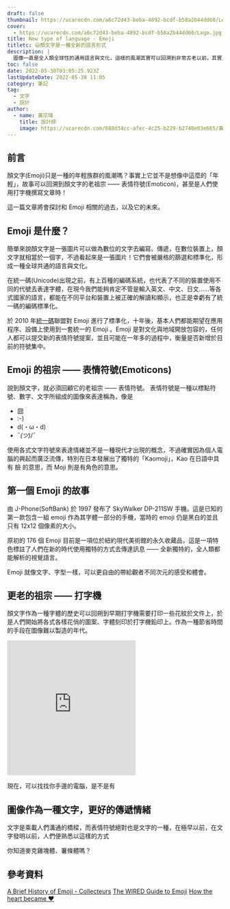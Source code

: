 ```yaml
---
draft: false
thumbnail: https://ucarecdn.com/a6c72d43-beba-4892-bcdf-b58a2b44dd60/Logo.jpg
cover:
  - https://ucarecdn.com/a6c72d43-beba-4892-bcdf-b58a2b44dd60/Logo.jpg
title: New type of language - Emoji
titletc: 😃顏文字是一種全新的語言形式
description: |
  圖像一直是全人類全球性的通用語言與文化，這樣的風潮其實可以回溯到非常古老以前，其實人們依舊還是視覺動物，擅長使用圖像去溝通。
toc: false
date: 2022-05-30T03:05:25.923Z
lastUpdateDate: 2022-05-30 11:05
category: 筆記
tag:
  - 文字
  - 設計
author:
  - name: 黃宗瑋
    title: 設計師
    image: https://ucarecdn.com/688d34cc-afec-4c25-b229-b2740e03e665/黃宗瑋-頭像.jpg
---
```

## 前言
顏文字(Emoji)只是一種的年輕族群的風潮嗎？事實上它並不是想像中這麼的「年輕」，故事可以回溯到顏文字的老祖宗 —— 表情符號(Emoticon)，甚至是人們使用打字機撰寫文章時！

這一篇文章將會探討和 Emoji 相關的過去，以及它的未來。


## Emoji 是什麼？
簡單來說顏文字是一張圖片可以做為數位的文字去編寫、傳遞，在數位裝置上，顏文字就相當於一個字，不過看起來是一張圖片！它們會被嚴格的篩選和標準化，形成一種全球共通的語言與文化。

在統一碼(Unicode)出現之前，有上百種的編碼系統，也代表了不同的裝置使用不同的代號去表達字體，在現今我們能夠肯定不管是輸入英文、中文、日文……等各式國家的語言，都能在不同平台和裝置上被正確的解讀和顯示，也正是幸虧有了統一碼的編碼標準化。

於 2010 年[統一碼](https://zh.m.wikipedia.org/zh-tw/Unicode)聯盟對 Emoji 進行了標準化，十年後，基本人們都能期望在應用程序、設備上使用到一套統一的 Emoji 。Emoji 是對文化與地域開放包容的，任何人都可以提交新的表情符號提案，並且可能在一年多的過程中，衡量是否新增於目前的符號集中。

## Emoji 的祖宗 —— 表情符號(Emoticons)
說到顏文字，就必須回顧它的老祖宗 —— 表情符號。
表情符號是一種以標點符號、數字、文字所組成的圖像來表達稱為，像是

* 囧
* :-)
* d(・ω・d)
* ¯_(ツ)_/¯ 

使用各式文字符號來表達情緒並不是一種現代才出現的概念，不過確實因為個人電腦的興起而廣泛流傳，特別在日本發展出了獨特的「Kaomoji」，Kao 在日語中具有 臉 的意思，而 Moji 則是有角色的意思。

## 第一個 Emoji 的故事
由 J-Phone(SoftBank) 於 1997 發布了 SkyWalker DP-211SW 手機。這是已知的第一款包含一組 emoji 作為其字體一部分的手機，當時的 emoji 仍是黑白的並且只有 12x12 個像素的大小。

原初的 176 個 Emoji 目前是一項位於紐約現代美術館的永久收藏品，這是一項特色標註了人們在新的時代使用獨特的方式去傳達訊息 —— 全新獨特的，全人類都能解析的視覺語言。

Emoji 就像文字、字型一樣，可以更自由的帶給觀者不同次元的感受和體會。

## 更老的祖宗 —— 打字機

顏文字作為一種字體的歷史可以回朔到早期打字機需要打印一些花紋於文件上，於是人們開始將各式各樣花俏的圖案、字體刻印於打字機鉛印上。作為一種節省時間的手段在圖像難以製造的年代。

<iframe height="315" src="https://www.youtube.com/embed/JdKV1L1DJHc" title="YouTube video player" frameborder="0" allow="accelerometer; autoplay; clipboard-write; encrypted-media; gyroscope; picture-in-picture" allowfullscreen></iframe>

現在，可以找找你手邊的電腦，是不是有

## 圖像作為一種文字，更好的傳遞情緒
文字是乘載人們溝通的橋樑，而表情符號絕對也是文字的一種，在極早以前，在文字發明以前，人們便熟悉以這樣的方式

你知道麥克雞塊體、薯條體嗎？

## 參考資料
[A Brief History of Emoji - Collecteurs](https://www.collecteurs.com/article/a-brief-history-of-emoji)
[The WIRED Guide to Emoji](https://www.wired.com/story/guide-emoji/)
[How the heart became ♥](https://www.vox.com/2016/4/13/11422886/emoji-interpretation-different)